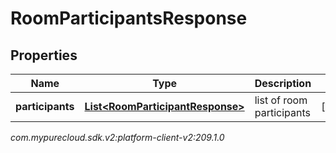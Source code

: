 # RoomParticipantsResponse


## Properties

| Name | Type | Description | Notes |
| ------------ | ------------- | ------------- | ------------- |
| **participants** | [**List&lt;RoomParticipantResponse&gt;**](RoomParticipantResponse) | list of room participants |  [optional] |




_com.mypurecloud.sdk.v2:platform-client-v2:209.1.0_
